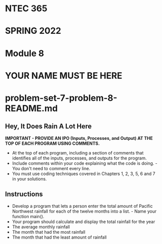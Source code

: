 # NTEC 365
# SPRING 2022
# Module 8
# YOUR NAME MUST BE HERE
# problem-set-7-problem-8-README.md

## Hey, It Does Rain A Lot Here

**IMPORTANT - PROVIDE AN IPO (Inputs, Processes, and Output) AT THE TOP OF EACH PROGRAM USING COMMENTS.**

- At the top of each program, including a section of comments that identifies all of the inputs, processes, and outputs for the program.
- Include comments within your code explaining what the code is doing. - You don't need to comment every line.
- You must use coding techniques covered in Chapters 1, 2, 3, 5, 6 and 7 in your solutions.

## Instructions

- Develop a program that lets a person enter the total amount of Pacific Northwest rainfall for each of the twelve months into a list. - Name your function main().
- Your program should calculate and display the total rainfall for the year
- The average monthly rainfall
- The month that had the most rainfall
- The month that had the least amount of rainfall
